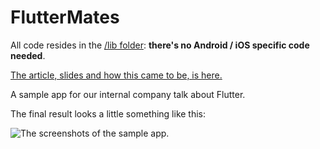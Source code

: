 # FlutterMates

All code resides in the [/lib folder](https://github.com/CodemateLtd/FlutterMates/tree/master/lib): **there's no Android / iOS specific code needed**.

[The article, slides and how this came to be, is here.](https://codemate.com/considering-flutter/)

A sample app for our internal company talk about Flutter.

The final result looks a little something like this:

![The screenshots of the sample app.](https://github.com/CodemateLtd/FlutterMates/raw/master/screenshots.png)
